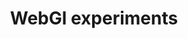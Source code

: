---
layout: research/webgl/layout
title: WebGl experiments
permalink: /research/webgl
description: "Demo using Web Gl on camera input in html"
---